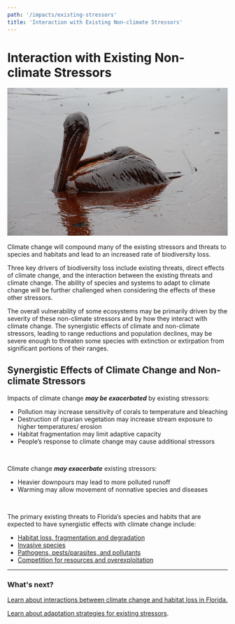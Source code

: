 ```yaml
---
path: '/impacts/existing-stressors'
title: 'Interaction with Existing Non-climate Stressors'
---
```


# Interaction with Existing Non-climate Stressors

<!-- https://www.flickr.com/photos/lagohsep/4666755387 -->

![Oiled Pelican](4666755387_c8187332db_b.jpg 'Oiled Pelican. Photo: Governor Jindal’s office.')

Climate change will compound many of the existing stressors and threats to species and habitats and lead to an increased rate of biodiversity loss.

Three key drivers of biodiversity loss include existing threats, direct effects of climate change, and the interaction between the existing threats and climate change. The ability of species and systems to adapt to climate change will be further challenged when considering the effects of these other stressors.

The overall vulnerability of some ecosystems may be primarily driven by the severity of these non-climate stressors and by how they interact with climate change. The synergistic effects of climate and non-climate stressors, leading to range reductions and population declines, may be severe enough to threaten some species with extinction or extirpation from significant portions of their ranges.

## Synergistic Effects of Climate Change and Non-climate Stressors

Impacts of climate change **_may be exacerbated_** by existing stressors:

- Pollution may increase sensitivity of corals to temperature and bleaching
- Destruction of riparian vegetation may increase stream exposure to higher temperatures/ erosion
- Habitat fragmentation may limit adaptive capacity
- People’s response to climate change may cause additional stressors

<br/>

Climate change **_may exacerbate_** existing stressors:

- Heavier downpours may lead to more polluted runoff
- Warming may allow movement of nonnative species and diseases

<br/>

The primary existing threats to Florida’s species and habits that are expected to have synergistic effects with climate change include:

- [Habitat loss, fragmentation and degradation](/impacts/existing-stressors/habitat-loss)
- [Invasive species](/impacts/existing-stressors/invasives)
- [Pathogens, pests/parasites, and pollutants](/impacts/existing-stressors/pathogens)
- [Competition for resources and overexploitation](/impacts/existing-stressors/competition)

<hr class="divider" />

### What's next?

[Learn about interactions between climate change and habitat loss in Florida.](/impacts/existing-stressors/habitat-loss)

[Learn about adaptation strategies for existing stressors](/strategies/crosscutting/existing).

